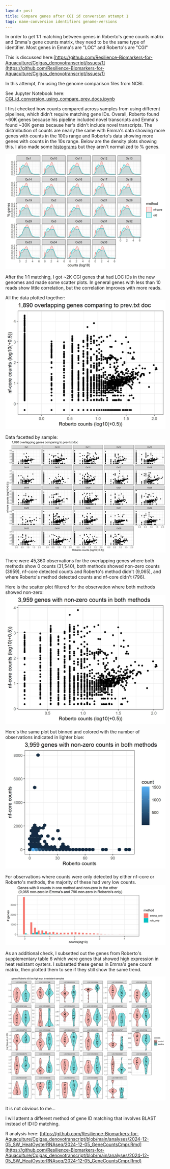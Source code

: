 ```yaml
---
layout: post
title: Compare genes after CGI id conversion attempt 1
tags: name-conversion identifiers genome-versions
---
```


In order to get 1:1 matching between genes in Roberto's gene counts matrix and Emma's gene counts matrix, they need to be the same type of identifier. Most genes in Emma's are "LOC" and Roberto's are "CGI"

This is discussed here:[https://github.com/Resilience-Biomarkers-for-Aquaculture/Cgigas_denovotranscript/issues/1](https://github.com/Resilience-Biomarkers-for-Aquaculture/Cgigas_denovotranscript/issues/1)

In this attempt, I'm using the genome comparison files from NCBI.

See Jupyter Notebook here: [CGI_id_conversion_using_compare_prev_docs.ipynb](https://github.com/Resilience-Biomarkers-for-Aquaculture/Cgigas_denovotranscript/blob/main/analyses/2024-12-05_SW_HeatOysterRNAseq/CGI_id_conversion_using_compare_prev_docs.ipynb)

I first checked how counts compared across samples from using different pipelines, which didn't require matching gene IDs. Overall, Roberto found ~60K genes because his pipeline included novel transcripts and Emma's found ~30K genes because her's didn't include novel transcripts. The distrinbution of counts are nearly the same with Emma's data showing more genes with counts in the 100s range and Roberto's data showing more genes with counts in the 10s range. Below are the density plots showing this. I also made some [histograms](https://github.com/Resilience-Biomarkers-for-Aquaculture/Cgigas_denovotranscript/blob/main/analyses/2024-12-05_SW_HeatOysterRNAseq/histogram.jpg) but they aren't normalized to % genes.

 [![](https://raw.githubusercontent.com/Resilience-Biomarkers-for-Aquaculture/Cgigas_denovotranscript/refs/heads/main/analyses/2024-12-05_SW_HeatOysterRNAseq/density_plots.jpg)](https://github.com/Resilience-Biomarkers-for-Aquaculture/Cgigas_denovotranscript/blob/main/analyses/2024-12-05_SW_HeatOysterRNAseq/density_plots.jpg)

After the 1:1 matching, I got ~2K CGI genes that had LOC IDs in the new genomes and made some scatter plots. In general genes with less than 10 reads show little correlation, but the correlation improves with more reads.

All the data plotted together:
[![](https://github.com/Resilience-Biomarkers-for-Aquaculture/Cgigas_denovotranscript/blob/main/analyses/2024-12-05_SW_HeatOysterRNAseq/corplot_2K.jpg?raw=true)](https://github.com/Resilience-Biomarkers-for-Aquaculture/Cgigas_denovotranscript/blob/main/analyses/2024-12-05_SW_HeatOysterRNAseq/corplot_2K.jpg)

Data facetted by sample:
[![](https://github.com/Resilience-Biomarkers-for-Aquaculture/Cgigas_denovotranscript/blob/main/analyses/2024-12-05_SW_HeatOysterRNAseq/corplot_2K_eachSample.jpg?raw=true)](https://github.com/Resilience-Biomarkers-for-Aquaculture/Cgigas_denovotranscript/blob/main/analyses/2024-12-05_SW_HeatOysterRNAseq/corplot_2K_eachSample.jpg)

There were 45,360 observations for the overlapping genes where both methods show 0 counts (31,540), both methods showed non-zero counts (3959), nf-core detected counts and Roberto's method didn't (9,065), and where Roberto's method detected counts and nf-core didn't (796).

Here is the scatter plot filtered for the observation where both methods showed non-zero:
[![](https://github.com/Resilience-Biomarkers-for-Aquaculture/Cgigas_denovotranscript/blob/main/analyses/2024-12-05_SW_HeatOysterRNAseq/scatter_nonzeros.jpg?raw=true)](https://github.com/Resilience-Biomarkers-for-Aquaculture/Cgigas_denovotranscript/blob/main/analyses/2024-12-05_SW_HeatOysterRNAseq/scatter_nonzeros.jpg)

Here's the same plot but binned and colored with the number of observations indicated in lighter blue:
[![](https://github.com/Resilience-Biomarkers-for-Aquaculture/Cgigas_denovotranscript/blob/main/analyses/2024-12-05_SW_HeatOysterRNAseq/hexbin_nonzeros.jpg?raw=true)](https://github.com/Resilience-Biomarkers-for-Aquaculture/Cgigas_denovotranscript/blob/main/analyses/2024-12-05_SW_HeatOysterRNAseq/hexbin_nonzeros.jpg)

For observations where counts were only detected by either nf-core or Roberto's methods, the majority of these had very low counts.
[![](https://github.com/Resilience-Biomarkers-for-Aquaculture/Cgigas_denovotranscript/blob/main/analyses/2024-12-05_SW_HeatOysterRNAseq/hist_zeroVSnonzeros.jpg?raw=true)](https://github.com/Resilience-Biomarkers-for-Aquaculture/Cgigas_denovotranscript/blob/main/analyses/2024-12-05_SW_HeatOysterRNAseq/hist_zeroVSnonzeros.jpg)

As an additional check, I subsetted out the genes from Roberto's supplementary table 6 which were genes that showed high expression in heat resistant oysters. I subsetted these genes in Emma's gene count matrix, then plotted them to see if they still show the same trend.

[![](https://github.com/Resilience-Biomarkers-for-Aquaculture/Cgigas_denovotranscript/blob/main/analyses/2024-12-05_SW_HeatOysterRNAseq/heat_resistant_high_exp_genes_boxplots.jpg?raw=true)](https://github.com/Resilience-Biomarkers-for-Aquaculture/Cgigas_denovotranscript/blob/main/analyses/2024-12-05_SW_HeatOysterRNAseq/heat_resistant_high_exp_genes_boxplots.jpg)

It is not obvious to me...

I will attemt a different method of gene ID matching that involves BLAST instead of ID:ID matching.

R analysis here: [https://github.com/Resilience-Biomarkers-for-Aquaculture/Cgigas_denovotranscript/blob/main/analyses/2024-12-05_SW_HeatOysterRNAseq/2024-12-05_GeneCountsCmpr.Rmd](https://github.com/Resilience-Biomarkers-for-Aquaculture/Cgigas_denovotranscript/blob/main/analyses/2024-12-05_SW_HeatOysterRNAseq/2024-12-05_GeneCountsCmpr.Rmd)
